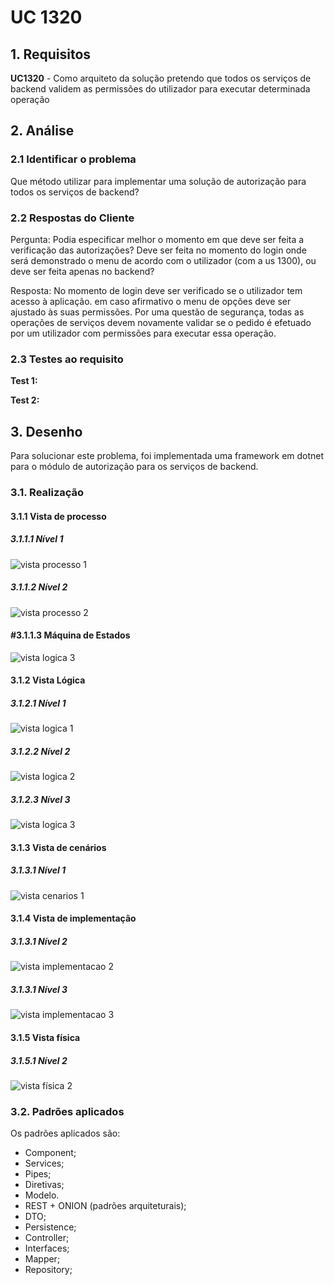 # UC 1320

## 1. Requisitos

**UC1320** - Como arquiteto da solução pretendo que todos os serviços de backend validem as permissões do utilizador para executar determinada operação

## 2. Análise

### 2.1 Identificar o problema

Que método utilizar para implementar uma solução de autorização para todos os serviços de backend?

### 2.2 Respostas do Cliente

Pergunta: 
	Podia especificar melhor o momento em que deve ser feita a verificação das autorizações? Deve ser feita no momento do login onde será demonstrado o menu de acordo com o utilizador (com a us 1300), ou deve ser feita apenas no backend?

Resposta:
	No momento de login deve ser verificado se o utilizador tem acesso à aplicação. em caso afirmativo o menu de opções deve ser ajustado às suas permissões.
	Por uma questão de segurança, todas as operações de serviços devem novamente validar se o pedido é efetuado por um utilizador com permissões para executar essa operação.

### 2.3 Testes ao requisito

**Test 1:** 

**Test 2:** 

## 3. Desenho

Para solucionar este problema, foi implementada uma framework em dotnet para o módulo de autorização para os serviços de backend.

### 3.1. Realização

#### 3.1.1 Vista de processo

##### 3.1.1.1 Nível 1

![vista processo 1](../UC1320/Nivel%201/vp1.svg "Vista processos - nível 1")

##### 3.1.1.2  Nível 2

![vista processo 2](../UC1320/Nivel%202/vp2.svg "Vista processos - nível 2")

#### #3.1.1.3  Máquina de Estados

![vista logica 3](../UC1320/me.svg "Máquina de Estados")

#### 3.1.2 Vista Lógica

##### 3.1.2.1 Nível 1

![vista logica 1](../../../logical_view/level1/vl1.svg "Vista lógica - nível 1")

##### 3.1.2.2 Nível 2

![vista logica 2](../../../logical_view/level2/vl2.svg "Vista lógica - nível 2") 

##### 3.1.2.3 Nível 3

![vista logica 3](../../../logical_view/sprint3/level3/A&A.svg "Vista lógica - nível 3") 

#### 3.1.3 Vista de cenários

##### 3.1.3.1 Nível 1

![vista cenarios 1](../../../scenario_view/level1/sv1.svg "Vista de cenários - nível 1")

#### 3.1.4 Vista de implementação

##### 3.1.3.1 Nível 2

![vista implementacao 2](../../../implementation_view/sprint3/IV2.svg "Vista implementação - nível 2")

##### 3.1.3.1 Nível 3

![vista implementacao 3](../../../implementation_view/sprint2/iv3.svg "Vista implementação - nível 3")

#### 3.1.5 Vista física

##### 3.1.5.1 Nível 2

![vista física 2](../../../physical_view/level2/sprint3/VF2.svg "Vista física - nível 2")

### 3.2. Padrões aplicados

Os padrões aplicados são:

- Component;
- Services;
- Pipes;
- Diretivas;
- Modelo.
- REST + ONION (padrões arquiteturais);
- DTO;
- Persistence;
- Controller;
- Interfaces;
- Mapper;
- Repository;